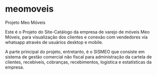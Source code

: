 # meomoveis
Projeto Meo Móveis

Este é o Projeto do Site-Catálogo da empresa de varejo de móveis Meo Móveis, para visualização dos
clientes e conexão com vendedores via whatsapp através de usuários desktop e mobile.

A parte principal do projeto, entretanto, é o SISMEO que consiste em sistema de gestão comercial
não fiscal para administração da cartela de clientes, recebíveis, cobranças, recebimentos, logística
e estatísticas da empresa.
